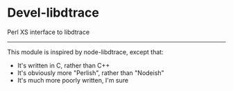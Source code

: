 # Devel-libdtrace
Perl XS interface to libdtrace

***

This module is inspired by node-libdtrace, except that:

* It's written in C, rather than C++
* It's obviously more "Perlish", rather than "Nodeish"
* It's much more poorly written, I'm sure
